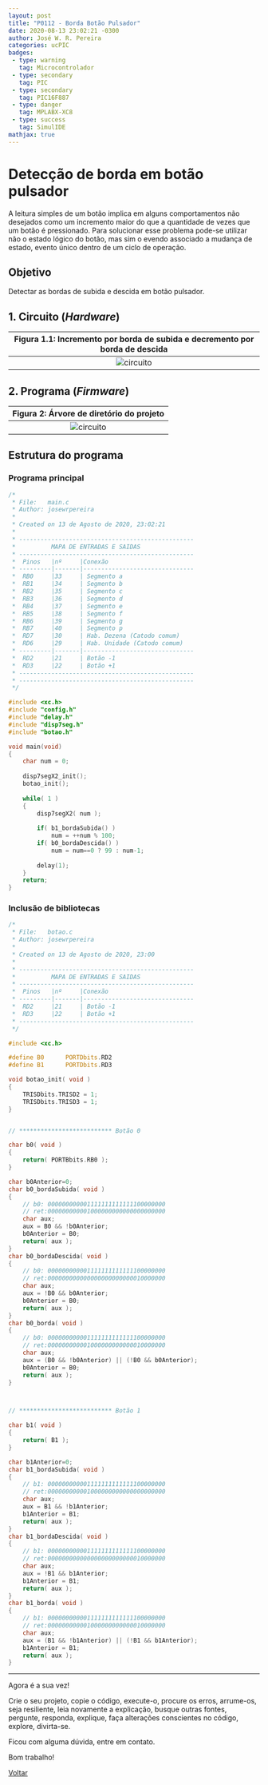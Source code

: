 ```yaml
---
layout: post
title: "P0112 - Borda Botão Pulsador"
date: 2020-08-13 23:02:21 -0300
author: José W. R. Pereira
categories: ucPIC
badges:
 - type: warning
   tag: Microcontrolador
 - type: secondary
   tag: PIC
 - type: secondary
   tag: PIC16F887
 - type: danger
   tag: MPLABX-XC8
 - type: success
   tag: SimulIDE
mathjax: true
---
```




# Detecção de borda em botão pulsador

A leitura simples de um botão implica em alguns comportamentos não desejados como um incremento maior do que a quantidade de vezes que um botão é pressionado. Para solucionar esse problema pode-se utilizar não o estado lógico do botão, mas sim o evendo associado a mudança de estado, evento único dentro de um ciclo de operação.  

## Objetivo

Detectar as bordas de subida e descida em botão pulsador.

<!--more-->

## 1. Circuito (*Hardware*)


| Figura 1.1: Incremento por borda de subida e decremento por borda de descida |
|:---------------------------------------------:|
| ![circuito]({{site.baseurlimg}}/_posts/tUcPIC/imgP0112/bordaBotaoPulsador.gif{{site.rawimg}}) |




## 2. Programa (*Firmware*)


| Figura 2: Árvore de diretório do projeto |
|:----------------------------------------:|
| ![circuito]({{site.baseurlimg}}/_posts/tUcPIC/imgP0112/projectTree.jpg{{site.rawimg}})| 


## Estrutura do programa




### Programa principal

```c
/*
 * File:   main.c
 * Author: josewrpereira
 *
 * Created on 13 de Agosto de 2020, 23:02:21
 * 
 * -------------------------------------------------
 *          MAPA DE ENTRADAS E SAIDAS
 * -------------------------------------------------
 *  Pinos   |nº     |Conexão
 * ---------|-------|-------------------------------
 *  RB0     |33     | Segmento a
 *  RB1     |34     | Segmento b
 *  RB2     |35     | Segmento c
 *  RB3     |36     | Segmento d
 *  RB4     |37     | Segmento e
 *  RB5     |38     | Segmento f
 *  RB6     |39     | Segmento g
 *  RB7     |40     | Segmento p
 *  RD7     |30     | Hab. Dezena (Catodo comum)
 *  RD6     |29     | Hab. Unidade (Catodo comum)
 * ---------|-------|-------------------------------
 *  RD2     |21     | Botão -1
 *  RD3     |22     | Botão +1
 * -------------------------------------------------
 * -------------------------------------------------
 */

#include <xc.h>
#include "config.h"
#include "delay.h"
#include "disp7seg.h"
#include "botao.h"

void main(void) 
{
    char num = 0;
    
    disp7segX2_init();
    botao_init();
    
    while( 1 )
    {
        disp7segX2( num );
        
        if( b1_bordaSubida() )
            num = ++num % 100;
        if( b0_bordaDescida() )
            num = num==0 ? 99 : num-1;
        
        delay(1);
    }
    return;
}
```



### Inclusão de bibliotecas

```c
/*
 * File:   botao.c
 * Author: josewrpereira
 *
 * Created on 13 de Agosto de 2020, 23:00
 * 
 * -------------------------------------------------
 *          MAPA DE ENTRADAS E SAIDAS
 * -------------------------------------------------
 *  Pinos   |nº     |Conexão
 * ---------|-------|-------------------------------
 *  RD2     |21     | Botão -1
 *  RD3     |22     | Botão +1
 * -------------------------------------------------
 */

#include <xc.h>

#define B0      PORTDbits.RD2
#define B1      PORTDbits.RD3

void botao_init( void )
{
    TRISDbits.TRISD2 = 1;
    TRISDbits.TRISD3 = 1;
}


// ************************** Botão 0

char b0( void )
{
    return( PORTBbits.RB0 );
}

char b0Anterior=0;
char b0_bordaSubida( void )
{
    // b0: 000000000001111111111111100000000
    // ret:000000000001000000000000000000000
    char aux;
    aux = B0 && !b0Anterior;
    b0Anterior = B0;
    return( aux );
}
char b0_bordaDescida( void )
{
    // b0: 000000000001111111111111100000000
    // ret:000000000000000000000000010000000
    char aux;
    aux = !B0 && b0Anterior;
    b0Anterior = B0;
    return( aux );
}
char b0_borda( void )
{
    // b0: 000000000001111111111111100000000
    // ret:000000000001000000000000010000000
    char aux;
    aux = (B0 && !b0Anterior) || (!B0 && b0Anterior);
    b0Anterior = B0;
    return( aux );
}



// ************************** Botão 1

char b1( void )
{
    return( B1 );
}

char b1Anterior=0;
char b1_bordaSubida( void )
{
    // b1: 000000000001111111111111100000000
    // ret:000000000001000000000000000000000
    char aux;
    aux = B1 && !b1Anterior;
    b1Anterior = B1;
    return( aux );
}
char b1_bordaDescida( void )
{
    // b1: 000000000001111111111111100000000
    // ret:000000000000000000000000010000000
    char aux;
    aux = !B1 && b1Anterior;
    b1Anterior = B1;
    return( aux );
}
char b1_borda( void )
{
    // b1: 000000000001111111111111100000000
    // ret:000000000001000000000000010000000
    char aux;
    aux = (B1 && !b1Anterior) || (!B1 && b1Anterior);
    b1Anterior = B1;
    return( aux );
}

```



<hr/>

Agora é a sua vez! 

Crie o seu projeto, copie o código, execute-o, procure os erros, arrume-os, seja resiliente, leia novamente a explicação, busque outras fontes, pergunte, responda, explique, faça alterações conscientes no código, explore, divirta-se.

Ficou com alguma dúvida, entre em contato. 

Bom trabalho! 

[Voltar]({{site.baseurl}}/docs/tecnology/ucPIC)